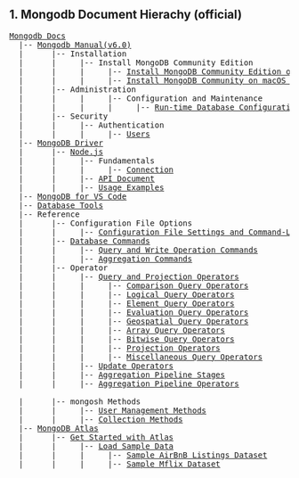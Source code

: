 ## 1. Mongodb Document Hierachy (official)

<pre>
<a href='https://www.mongodb.com/docs/'>Mongodb Docs</a>  
  |-- <a href='https://www.mongodb.com/docs/v6.0/'>Mongodb Manual(v6.0)</a>
  |      |-- Installation
  |      |     |-- Install MongoDB Community Edition
  |      |     |     |-- <a href='https://www.mongodb.com/docs/v6.0/tutorial/install-mongodb-on-os-x/'>Install MongoDB Community Edition on macOS</a>
  |      |     |     |-- <a href='https://www.mongodb.com/docs/v6.0/tutorial/install-mongodb-on-os-x-tarball/'>Install MongoDB Community on macOS using .tgz Tarball</a>
  |      |-- Administration
  |      |     |     |-- Configuration and Maintenance
  |      |     |     |     |-- <a href='https://www.mongodb.com/docs/v6.0/administration/configuration/#run-time-database-configuration'>Run-time Database Configuration</a>
  |      |-- Security
  |      |     |-- Authentication
  |      |     |     |-- <a href='https://www.mongodb.com/docs/v6.0/core/security-users/'>Users</a>
  |-- <a href='https://www.mongodb.com/docs/drivers/'>MongoDB Driver</a>
  |      |-- <a href='https://www.mongodb.com/docs/drivers/node/current/'>Node.js</a>
  |      |     |-- Fundamentals
  |      |     |     |-- <a href='https://www.mongodb.com/docs/drivers/node/current/fundamentals/connection/'>Connection</a>
  |      |     |-- <a href='https://mongodb.github.io/node-mongodb-native/6.1/'>API Document</a>
  |      |     |-- <a href='https://www.mongodb.com/docs/drivers/node/current/usage-examples/'>Usage Examples</a>
  |-- <a href='https://www.mongodb.com/docs/mongodb-vscode/'>MongoDB for VS Code</a>
  |-- <a href='https://www.mongodb.com/docs/database-tools/'>Database Tools</a>
  |-- Reference
  |      |-- Configuration File Options
  |      |     |-- <a href='https://www.mongodb.com/docs/v6.0/reference/configuration-file-settings-command-line-options-mapping/'>Configuration File Settings and Command-Line Options Mapping</a>  
  |      |-- <a href="https://www.mongodb.com/docs/v6.0/reference/command/">Database Commands</a>
  |      |     |-- <a href="https://www.mongodb.com/docs/v6.0/reference/command/nav-crud">Query and Write Operation Commands</a>
  |      |     |-- <a href="https://www.mongodb.com/docs/v6.0/reference/command/nav-aggregation/">Aggregation Commands</a>
  |      |-- Operator
  |      |     |-- <a href='https://www.mongodb.com/docs/v6.0/reference/operator/query/'>Query and Projection Operators</a>
  |      |     |     |-- <a href='https://www.mongodb.com/docs/v6.0/reference/operator/query-comparison/'>Comparison Query Operators</a>
  |      |     |     |-- <a href='https://www.mongodb.com/docs/v6.0/reference/operator/query-logical/'>Logical Query Operators</a>
  |      |     |     |-- <a href='https://www.mongodb.com/docs/v6.0/reference/operator/query-element/'>Element Query Operators</a>
  |      |     |     |-- <a href='https://www.mongodb.com/docs/v6.0/reference/operator/query-evaluation/'>Evaluation Query Operators</a>
  |      |     |     |-- <a href='https://www.mongodb.com/docs/v6.0/reference/operator/query-geospatial/'>Geospatial Query Operators</a>
  |      |     |     |-- <a href='https://www.mongodb.com/docs/v6.0/reference/operator/query-array/'>Array Query Operators</a>
  |      |     |     |-- <a href='https://www.mongodb.com/docs/v6.0/reference/operator/query-bitwise/'>Bitwise Query Operators</a>
  |      |     |     |-- <a href='https://www.mongodb.com/docs/v6.0/reference/operator/projection/'>Projection Operators</a>
  |      |     |     |-- <a href='https://www.mongodb.com/docs/v6.0/reference/operator/query-miscellaneous/'>Miscellaneous Query Operators</a>  
  |      |     |-- <a href='https://www.mongodb.com/docs/v6.0/reference/operator/update/'>Update Operators</a>
  |      |     |-- <a href='https://www.mongodb.com/docs/v6.0/reference/operator/aggregation-pipeline/'>Aggregation Pipeline Stages</a>
  |      |     |-- <a href='https://www.mongodb.com/docs/v6.0/reference/operator/aggregation/'>Aggregation Pipeline Operators
</a>  
  |      |-- mongosh Methods
  |      |     |-- <a href='https://www.mongodb.com/docs/v6.0/reference/method/js-user-management/'>User Management Methods</a>
  |      |     |-- <a href='https://www.mongodb.com/docs/v6.0/reference/method/js-collection/#collection-methods'>Collection Methods</a>
  |-- <a href='https://www.mongodb.com/docs/atlas/'>MongoDB Atlas</a>
  |      |-- <a href='https://www.mongodb.com/docs/atlas/getting-started/'>Get Started with Atlas</a>
  |      |     |-- <a href='https://www.mongodb.com/docs/atlas/sample-data/'>Load Sample Data</a>
  |      |     |     |-- <a href='https://www.mongodb.com/docs/atlas/sample-data/sample-airbnb/'>Sample AirBnB Listings Dataset</a>
  |      |     |     |-- <a href='https://www.mongodb.com/docs/atlas/sample-data/sample-mflix/'>Sample Mflix Dataset</a>

</pre>
